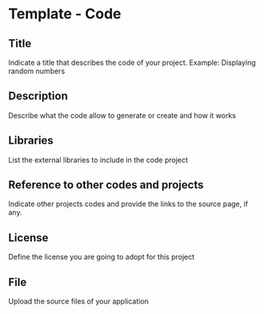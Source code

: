 Template - Code
================

Title
--------
Indicate a title that describes the code of your project. Example: Displaying random numbers

Description
--------
Describe what the code allow to generate or create and how it works

Libraries
--------
List the external libraries to include in the code project

Reference to other codes and projects
--------
Indicate other projects codes and provide the links to the source page, if any.

License
--------
Define the license you are going to adopt for this project

File
--------
Upload the source files of your application

